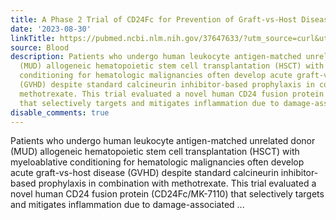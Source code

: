 ```yaml
---
title: A Phase 2 Trial of CD24Fc for Prevention of Graft-vs-Host Disease
date: '2023-08-30'
linkTitle: https://pubmed.ncbi.nlm.nih.gov/37647633/?utm_source=curl&utm_medium=rss&utm_campaign=journals&utm_content=7603509&fc=None&ff=20230831181054&v=2.17.9.post6+86293ac
source: Blood
description: Patients who undergo human leukocyte antigen-matched unrelated donor
  (MUD) allogeneic hematopoietic stem cell transplantation (HSCT) with myeloablative
  conditioning for hematologic malignancies often develop acute graft-vs-host disease
  (GVHD) despite standard calcineurin inhibitor-based prophylaxis in combination with
  methotrexate. This trial evaluated a novel human CD24 fusion protein (CD24Fc/MK-7110)
  that selectively targets and mitigates inflammation due to damage-associated ...
disable_comments: true
---
```

Patients who undergo human leukocyte antigen-matched unrelated donor (MUD) allogeneic hematopoietic stem cell transplantation (HSCT) with myeloablative conditioning for hematologic malignancies often develop acute graft-vs-host disease (GVHD) despite standard calcineurin inhibitor-based prophylaxis in combination with methotrexate. This trial evaluated a novel human CD24 fusion protein (CD24Fc/MK-7110) that selectively targets and mitigates inflammation due to damage-associated ...